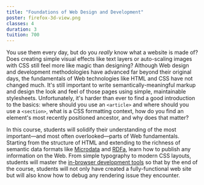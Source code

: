 ```yaml
---
title: "Foundations of Web Design and Development"
poster: firefox-3d-view.png
classes: 4
duration: 3
tuition: 700
---
```


You use them every day, but do you *really* know what a website is made of? Does creating simple visual effects like text layers or auto-scaling images with CSS still feel more like magic than designing? Although Web design and development methodologies have advanced far beyond their original days, the fundamentals of Web technologies like HTML and CSS have not changed much. It's still important to write semantically-meaningful markup and design the look and feel of those pages using simple, maintainable stylesheets. Unfortunately, it's harder than ever to find a good introduction to the basics: where should you use an `<article>` and where should you use a `<section>`, what is a CSS formatting context, how do you find an element's most recently positioned ancestor, and why does that matter?

In this course, students will solidify their understanding of the most important—and most often overlooked—parts of Web fundamentals. Starting from the structure of HTML and extending to the richness of semantic data formats like <a href="https://www.w3.org/TR/microdata/">Microdata</a> and <a href="https://www.w3.org/TR/rdfa-lite/">RDFa</a>, learn how to publish any information on the Web. From simple typography to modern CSS layouts, students will master the [in-browser development tools](https://developer.mozilla.org/en-US/docs/Tools) so that by the end of the course, students will not only have created a fully-functional web site but will also know how to debug any rendering issue they encounter.
